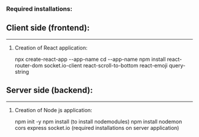 ### Required installations:
## Client side (frontend):
--------------------------
1. Creation of React application: 

    npx create-react-app --app-name
    cd --app-name
    npm install react-router-dom socket.io-client react-scroll-to-bottom react-emoji query-string
    
## Server side (backend):
-------------------------
1. Creation of Node js application:

    npm init -y
    npm install (to install nodemodules)
    npm install nodemon cors express socket.io (required installations on server application)
